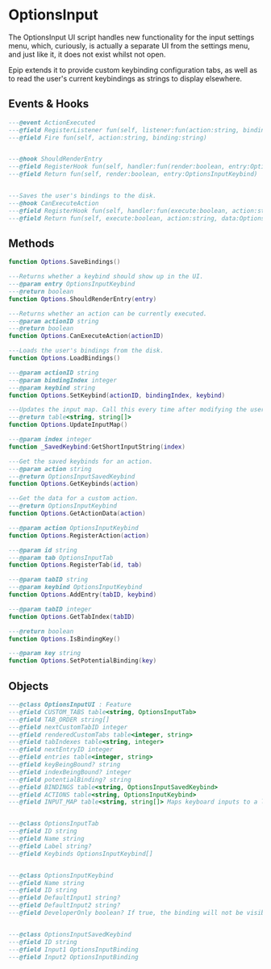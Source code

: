 # OptionsInput
The OptionsInput UI script handles new functionality for the input settings menu, which, curiously, is actually a separate UI from the settings menu, and just like it, it does not exist whilst not open.

Epip extends it to provide custom keybinding configuration tabs, as well as to read the user's current keybindings as strings to display elsewhere.

## Events & Hooks
<epip class="OptionsInputUI" symbols="Event,Hook">

```lua
---@event ActionExecuted
---@field RegisterListener fun(self, listener:fun(action:string, binding:string))
---@field Fire fun(self, action:string, binding:string)


---@hook ShouldRenderEntry
---@field RegisterHook fun(self, handler:fun(render:boolean, entry:OptionsInputKeybind))
---@field Return fun(self, render:boolean, entry:OptionsInputKeybind)


---Saves the user's bindings to the disk.
---@hook CanExecuteAction
---@field RegisterHook fun(self, handler:fun(execute:boolean, action:string, data:OptionsInputKeybind))
---@field Return fun(self, execute:boolean, action:string, data:OptionsInputKeybind)


```
</epip>

## Methods
<epip class="OptionsInputUI" symbols="Function">

```lua
function Options.SaveBindings()

---Returns whether a keybind should show up in the UI.
---@param entry OptionsInputKeybind
---@return boolean 
function Options.ShouldRenderEntry(entry)

---Returns whether an action can be currently executed.
---@param actionID string
---@return boolean 
function Options.CanExecuteAction(actionID)

---Loads the user's bindings from the disk.
function Options.LoadBindings()

---@param actionID string
---@param bindingIndex integer
---@param keybind string
function Options.SetKeybind(actionID, bindingIndex, keybind)

---Updates the input map. Call this every time after modifying the user's keybindings.
---@return table<string, string[]>
function Options.UpdateInputMap()

---@param index integer
function _SavedKeybind:GetShortInputString(index)

---Get the saved keybinds for an action.
---@param action string
---@return OptionsInputSavedKeybind 
function Options.GetKeybinds(action)

---Get the data for a custom action.
---@return OptionsInputKeybind 
function Options.GetActionData(action)

---@param action OptionsInputKeybind
function Options.RegisterAction(action)

---@param id string
---@param tab OptionsInputTab
function Options.RegisterTab(id, tab)

---@param tabID string
---@param keybind OptionsInputKeybind
function Options.AddEntry(tabID, keybind)

---@param tabID integer
function Options.GetTabIndex(tabID)

---@return boolean 
function Options.IsBindingKey()

---@param key string
function Options.SetPotentialBinding(key)

```
</epip>

## Objects
<epip class="OptionsInputUI" symbols="Class">

```lua
---@class OptionsInputUI : Feature
---@field CUSTOM_TABS table<string, OptionsInputTab>
---@field TAB_ORDER string[]
---@field nextCustomTabID integer
---@field renderedCustomTabs table<integer, string>
---@field tabIndexes table<string, integer>
---@field nextEntryID integer
---@field entries table<integer, string>
---@field keyBeingBound? string
---@field indexBeingBound? integer
---@field potentialBinding? string
---@field BINDINGS table<string, OptionsInputSavedKeybind>
---@field ACTIONS table<string, OptionsInputKeybind>
---@field INPUT_MAP table<string, string[]> Maps keyboard inputs to a list of actions that are bound to it.


---@class OptionsInputTab
---@field ID string
---@field Name string
---@field Label string?
---@field Keybinds OptionsInputKeybind[]


---@class OptionsInputKeybind
---@field Name string
---@field ID string
---@field DefaultInput1 string?
---@field DefaultInput2 string?
---@field DeveloperOnly boolean? If true, the binding will not be visible in the UI outside of developer mode (and won't function either)


---@class OptionsInputSavedKeybind
---@field ID string
---@field Input1 OptionsInputBinding
---@field Input2 OptionsInputBinding


```
</epip>